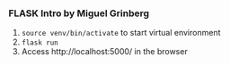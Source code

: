 ### FLASK Intro by Miguel Grinberg

1. `source venv/bin/activate` to start virtual environment
2. `flask run`
3. Access http://localhost:5000/ in the browser
